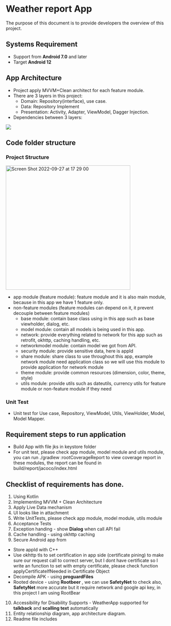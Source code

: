 
# Weather report App

The purpose of this document is to provide developers the overview of this project.


## Systems Requirement

- Support from **Android 7.0** and later 
- Target **Android 12**
 
## App Architecture

- Project apply MVVM+Clean architect for each feature module.
- There are 3 layers in this project:
  - Domain: Repository(interface), use case.
  - Data: Repository Implement
  - Presentation: Activity, Adapter, ViewModel, Dagger Injection.
- Dependencies between 3 layers:
<img src="https://user-images.githubusercontent.com/71365481/93423718-cfbf3980-f8e0-11ea-9ea3-81c1ac845ebb.png">

## Code folder structure 
### Project Structure

<img width="391" alt="Screen Shot 2022-09-27 at 17 29 00" src="https://user-images.githubusercontent.com/74524101/192502891-27cd278a-11d7-49fb-92a6-6b195854f036.png">

- app module (feature module): feature module and it is also main module, because in this app we have 1 feature only.
- non-feature modules (feature modules can depend on it, it prevent decouple between feature modules)
  - base module: contain base class using in this app such as base viewholder, dialog, etc.
  - model module: contain all models is being used in this app.
  - network: provide everything related to network for this app such as retrofit, okhttp, caching handling, etc.
  - networkmodel module: contain model we got from API.
  - security module: provide sensitive data, here is appId
  - share module: share class to use throughout this app, example network module need application class so we will use this module to provide application for network module
  - theme module: provide common resources (dimension, color, theme, style)
  - utils module: provide utils such as dateutils, currency utils for feature module or non-feature module if they need

### Unit Test

- Unit test for Use case, Repository, ViewModel, Utils, ViewHolder, Model, Model Mapper.

## Requirement steps to run application

- Build App with file jks in keystore folder
- For unit test, please check app module, model module and utils module, you can run ./gradlew :rootCoverageReport to view coverage report in these modules, the report can be found in build/report/jacoco/index.html
## Checklist of requirements has done. 
1. Using Kotlin 
2. Implementing MVVM + Clean Architecture
3. Apply Live Data mechanism
4. UI looks like in attachment
5. Write UnitTests, please check app module, model module, utils module
6. Acceptance Tests
7. Exception handing - show **Dialog** when call API fail
8. Cache handling - using okhttp caching
9. Secure Android app from 
* Store appId with C++
* Use okhttp tls to set certification in app side (certificate pining) to make sure our request call to correct server, but I dont have certificate so I write an function to set with empty certificate, please check function applyCertificateIfNeeded in Certificate Object
* Decompile APK - using **proguardFiles** 
* Rooted device - using **Rootbeer** , we can use **SafetyNet** to check also, **SafetyNet** more accurate but it require network and google api key, in this project I am using RootBear
10. Accessibility for Disability Supports - WeatherApp supported for **talkback** and **scalling text** automatically
11. Entity relationship diagram, app architecture diagram. 
12. Readme file includes

